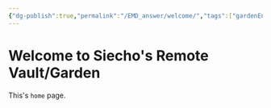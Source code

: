 ```yaml
---
{"dg-publish":true,"permalink":"/EMD_answer/welcome/","tags":["gardenEntry"],"created":"2025-05-08T13:56:22.821+08:00"}
---
```


# Welcome to Siecho's Remote Vault/Garden
This's `home` page.